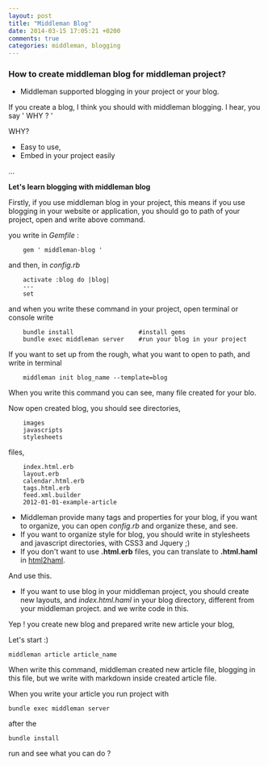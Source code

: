 ```yaml
---
layout: post
title: "Middleman Blog"
date: 2014-03-15 17:05:21 +0200
comments: true
categories: middleman, blogging
---
```


### How to create middleman blog for middleman project?

- Middleman supported blogging in your project or your blog.

If you create a blog, I think you should with middleman blogging. I hear, you say ' WHY ? '

WHY?

- Easy to use,
- Embed in your project easily

...

**Let's learn blogging with middleman blog**

Firstly, if you use middleman blog in your project, this means if you use blogging in your website or application,
you  should go to path of your project, open and write above command.

you write in *Gemfile* :

        gem ' middleman-blog '

and then, in *config.rb*

        activate :blog do |blog|
        ---
        set

and when you write these command in your project, open terminal or console  write

        bundle install                  #install gems
        bundle exec middleman server    #run your blog in your project

If you want to set up from the rough, what you want to open to path, and write in terminal

        middleman init blog_name --template=blog

When you write this command you can see, many file created for your blo.

Now open created blog, you should see directories,

        images
        javascripts
        stylesheets


files,

        index.html.erb
        layout.erb
        calendar.html.erb
        tags.html.erb
        feed.xml.builder
        2012-01-01-example-article


- Middleman provide  many tags and properties for your blog, if you want to organize, you can open *config.rb* and organize these, and see.
- If you want to organize style for blog, you should write in stylesheets and javascript directories, with CSS3 and Jquery ;)
- If you don't want to use **.html.erb** files, you can translate to **.html.haml** in [html2haml](http://html2haml.heroku.com/).

And use this.

- If you want to use blog in your middleman project, you should create new layouts, and *index.html.haml* in your blog directory,
different from your middleman project.
and we write code in this.

Yep ! you create new blog and prepared write new article your blog,

Let's start :)

    middleman article article_name

When write this command, middleman created new article file, blogging in this file, but we write with markdown inside created article file.

When you write your article you run project with

    bundle exec middleman server


after the

    bundle install

run and see what you can do ?